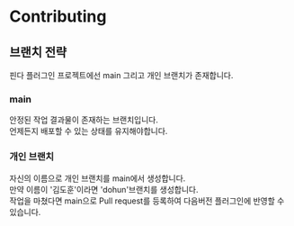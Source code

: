 # Contributing

## 브랜치 전략
핀다 플러그인 프로젝트에선 main 그리고 개인 브랜치가 존재합니다.  


### main
안정된 작업 결과물이 존재하는 브랜치입니다.  
언제든지 배포할 수 있는 상태를 유지해야합니다.  

### 개인 브랜치
자신의 이름으로 개인 브랜치를 main에서 생성합니다.  
만약 이름이 '김도훈'이라면 'dohun'브랜치를 생성합니다.  
작업을 마쳤다면 main으로 Pull request를 등록하여 다음버전 플러그인에 반영할 수 있습니다.

